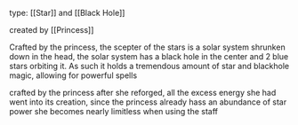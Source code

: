 type: [[Star]] and [[Black Hole]]

created by [[Princess]]

Crafted by the princess, the scepter of the stars is a solar system shrunken down in the head, the solar system has a black hole in the center and 2 blue stars orbiting it. As such it holds a tremendous amount of star and blackhole magic, allowing for powerful spells

crafted by the princess after she reforged, all the excess energy she had went into its creation, since the princess already hass an abundance of star power she becomes nearly limitless when using the staff
